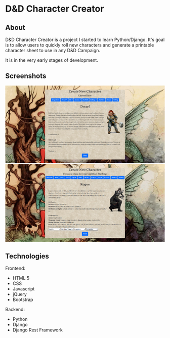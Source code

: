 # D&D Character Creator

## About
D&D Character Creator is a project I started to learn Python/Django.
It's goal is to allow users to quickly roll new characters and generate a printable character sheet to use in any D&D Campaign.

It is in the very early stages of development. 

## Screenshots

<img src = "https://github.com/xrysen/CharacterCreator/blob/main/docs/ss1.png?raw=true">

<img src = "https://github.com/xrysen/CharacterCreator/blob/main/docs/ss2.png?raw=true">

## Technologies
Frontend:
- HTML 5
- CSS
- Javascript
- jQuery
- Bootstrap

Backend:
- Python
- Django
- Django Rest Framework